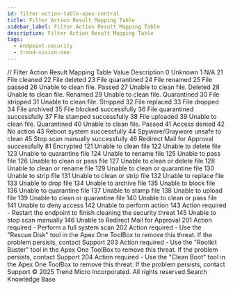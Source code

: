 ```yaml
---
id: filter-action-table-apex-central
title: Filter Action Result Mapping Table
sidebar_label: Filter Action Result Mapping Table
description: Filter Action Result Mapping Table
tags:
  - endpoint-security
  - trend-vision-one
---
```


/*<![CDATA[*/ $('#title').html($('meta[name=map-description]').attr('content')); /*]]>*/ Filter Action Result Mapping Table Value Description 0 Unknown 1 N/A 21 File cleaned 22 File deleted 23 File quarantined 24 File renamed 25 File passed 26 Unable to clean file. Passed 27 Unable to clean file. Deleted 28 Unable to clean file. Renamed 29 Unable to clean file. Quarantined 30 File stripped 31 Unable to clean file. Stripped 32 File replaced 33 File dropped 34 File archived 35 File blocked successfully 36 File quarantined successfully 37 File stamped successfully 38 File uploaded 39 Unable to clean file. Quarantined 40 Unable to clean file. Passed 41 Access denied 42 No action 43 Reboot system successfully 44 Spyware/Grayware unsafe to clean 45 Stop scan manually successfully 46 Redirect Mail for Approval successfully 81 Encrypted 121 Unable to clean file 122 Unable to delete file 123 Unable to quarantine file 124 Unable to rename file 125 Unable to pass file 126 Unable to clean or pass file 127 Unable to clean or delete file 128 Unable to clean or rename file 129 Unable to clean or quarantine file 130 Unable to strip file 131 Unable to clean or strip file 132 Unable to replace file 133 Unable to drop file 134 Unable to archive file 135 Unable to block file 136 Unable to quarantine file 137 Unable to stamp file 138 Unable to upload file 139 Unable to clean or quarantine file 140 Unable to clean or pass file 141 Unable to deny access 142 Unable to perform action 143 Action required - Restart the endpoint to finish cleaning the security threat 145 Unable to stop scan manually 146 Unable to Redirect Mail for Approval 201 Action required - Perform a full system scan 202 Action required - Use the "Rescue Disk" tool in the Apex One ToolBox to remove this threat. If the problem persists, contact Support 203 Action required - Use the "Rootkit Buster" tool in the Apex One ToolBox to remove this threat. If the problem persists, contact Support 204 Action required - Use the "Clean Boot" tool in the Apex One ToolBox to remove this threat. If the problem persists, contact Support © 2025 Trend Micro Incorporated. All rights reserved.Search Knowledge Base